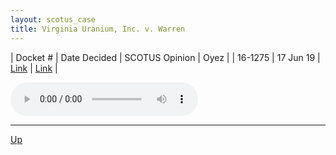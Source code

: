 ```yaml
---
layout: scotus_case
title: Virginia Uranium, Inc. v. Warren
---
```


| Docket # | Date Decided | SCOTUS Opinion | Oyez |
| 16-1275 | 17 Jun 19 | [Link](https://www.supremecourt.gov/opinions/18pdf/587us2r54_10io.pdf) | [Link](https://www.oyez.org/cases/2018/16-1275) |

<audio controls>
   <source src='./resources/16-1275.mp3' type='audio/mpeg'>
</audio>

<object data='./resources/16-1275.pdf' type='application/pdf'></object>

---

[Up](./README.md)